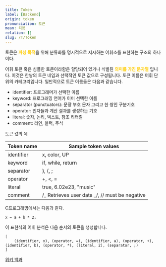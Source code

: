 ```yaml
---
title: Token
label: [Backend]
origin: token
pronunciation: 토큰
mean: 티켓
relation: []
slug: /T/Token
---
```


<content>


<p>토큰은 <span style='color:#FFCC00; font-weight:bold;'>
파싱 목적</span>을 위해 분류화를 명시적으로 지시하는 어휘소를 표현하는 구조의 하나이다.</p>
<p>어휘 토큰 혹은 심플한 토큰이라함은 할당되어 있거나 식별된 <span style='color:#FFCC00; font-weight:bold;'>의미를 가진 문자열</span> 입니다. 이것은 한쌍의 토큰 네임과 선택적인 토큰 값으로 구성됩니다. 토큰 이름은 어휘 단위의 카테고리입니다. 일반적으로 토큰 이름들은 다음과 같습니다.</p>
<ul>
<li>identifier: 프로그래머가 선택한 이름</li>
<li>keyword: 프로그래밍 언어가 이미 선택한 이름</li>
<li>separator (punctuators): 문장 부호 문자 그리고 한 쌍인 구분기호</li>
<li>operator: 인자들과 계산 결과를 생성하는 기호</li>
<li>literal: 숫자, 논리, 텍스트, 참조 리터럴</li>
<li>comment: 라인, 블럭, 주석</li>
</ul>
<p>토큰 값의 예</p>
<table>
<thead>
<tr>
<th id="token_name">Token name</th>
<th id="sample_token_values">Sample token values</th>
</tr>
</thead>
<tbody>
<tr>
<td>identifier</td>
<td>x, color, UP</td>
</tr>
<tr>
<td>keyword</td>
<td>if, while, return</td>
</tr>
<tr>
<td>separator</td>
<td>}, (, ;</td>
</tr>
<tr>
<td>operator</td>
<td>+, &lt;, =</td>
</tr>
<tr>
<td>literal</td>
<td>true, 6.02e23, "music"</td>
</tr>
<tr>
<td>comment</td>
<td>/_ Retrieves user data _/, // must be negative</td>
</tr>
</tbody>
</table>
<p>C프로그래밍에서는 다음과 같다.</p>
<pre><code>x = a + b * 2;</code></pre>
<p>이 표현식의 어휘 분석은 다음 순서의 토큰을 생성합니다.</p>
<pre><code>[
    (identifier, x), (operator, =), (identifier, a), (operator, +), (identifier, b), (operator, *), (literal, 2), (separator, ;)
]</code></pre>
<p><a href="https://en.wikipedia.org/wiki/Lexical_analysis#Token">위키 백과</a></p>


</content>
